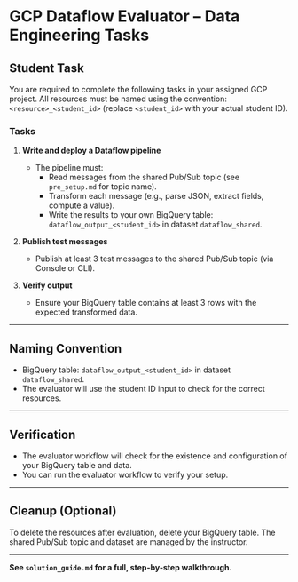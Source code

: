 # GCP Dataflow Evaluator – Data Engineering Tasks

## Student Task
You are required to complete the following tasks in your assigned GCP project. All resources must be named using the convention: `<resource>_<student_id>` (replace `<student_id>` with your actual student ID).

### Tasks
1. **Write and deploy a Dataflow pipeline**
   - The pipeline must:
     - Read messages from the shared Pub/Sub topic (see `pre_setup.md` for topic name).
     - Transform each message (e.g., parse JSON, extract fields, compute a value).
     - Write the results to your own BigQuery table: `dataflow_output_<student_id>` in dataset `dataflow_shared`.

2. **Publish test messages**
   - Publish at least 3 test messages to the shared Pub/Sub topic (via Console or CLI).

3. **Verify output**
   - Ensure your BigQuery table contains at least 3 rows with the expected transformed data.

---

## Naming Convention
- BigQuery table: `dataflow_output_<student_id>` in dataset `dataflow_shared`.
- The evaluator will use the student ID input to check for the correct resources.

---

## Verification
- The evaluator workflow will check for the existence and configuration of your BigQuery table and data.
- You can run the evaluator workflow to verify your setup.

---

## Cleanup (Optional)
To delete the resources after evaluation, delete your BigQuery table. The shared Pub/Sub topic and dataset are managed by the instructor.

---

**See `solution_guide.md` for a full, step-by-step walkthrough.**
